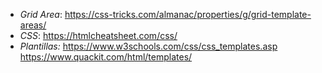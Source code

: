 - *Grid Area*: https://css-tricks.com/almanac/properties/g/grid-template-areas/
- *CSS*: https://htmlcheatsheet.com/css/
- *Plantillas:*  https://www.w3schools.com/css/css_templates.asp
		    https://www.quackit.com/html/templates/

